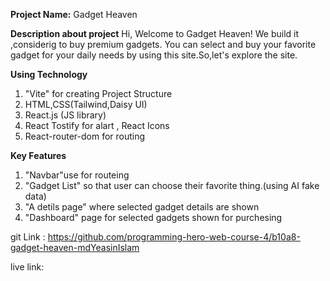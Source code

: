 
**Project Name:**
 Gadget Heaven

**Description about project**
Hi, Welcome to Gadget Heaven! We build it ,considerig to buy premium gadgets. You can select and buy your favorite gadget for your daily needs by using this site.So,let's explore the site.

**Using Technology**
1. "Vite" for creating Project Structure
2. HTML,CSS(Tailwind,Daisy UI)
3. React.js (JS library)
4. React Tostify for alart , React Icons
5. React-router-dom for routing

**Key Features**
1. "Navbar"use for routeing 
2. "Gadget List" so that user can choose their favorite thing.(using AI fake data)
3. "A detils page" where selected gadget details are shown 
4. "Dashboard" page for selected gadgets shown for purchesing

git Link : https://github.com/programming-hero-web-course-4/b10a8-gadget-heaven-mdYeasinIslam

live link: 
